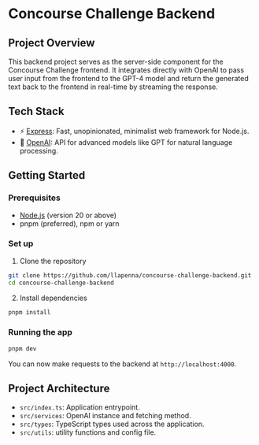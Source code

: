 # Concourse Challenge Backend

## Project Overview

This backend project serves as the server-side component for the Concourse Challenge frontend. It integrates directly with OpenAI to pass user input from the frontend to the GPT-4 model and return the generated text back to the frontend in real-time by streaming the response.

## Tech Stack

- ⚡ [Express](https://expressjs.com/): Fast, unopinionated, minimalist web framework for Node.js.
- 🤖 [OpenAI](https://platform.openai.com/): API for advanced models like GPT for natural language processing.

## Getting Started

### Prerequisites

- [Node.js](https://nodejs.org/en) (version 20 or above)
- pnpm (preferred), npm or yarn

### Set up

1. Clone the repository

```bash
git clone https://github.com/llapenna/concourse-challenge-backend.git
cd concourse-challenge-backend
```

2. Install dependencies

```bash
pnpm install
```

### Running the app

``` bash
pnpm dev
```

You can now make requests to the backend at `http://localhost:4000`.

## Project Architecture

- `src/index.ts`: Application entrypoint.
- `src/services`: OpenAI instance and fetching method.
- `src/types`: TypeScript types used across the application.
- `src/utils`: utility functions and config file.
